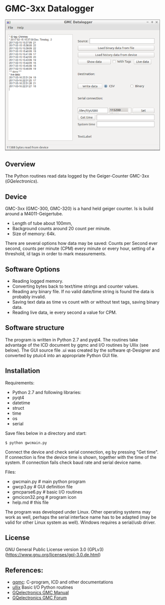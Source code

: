 # GMC-3xx Datalogger

![Datalogger GUI](gmc_data_logger_software.png)

## Overview

The Python routines read data logged by the Geiger-Counter GMC-3xx (_GQelectronics_).

## Device

GMC-3xx (GMC-300, GMC-320) is a hand held geiger counter. Is is build around a M4011-Geigertube.

 * Length of tube about 100mm, 
 * Background counts around 20 count per minute. 
 * Size of memory: 64k. 

There are several options how data may be saved: Counts per Second ever second, counts per minute (CPM) every minute or every hour, setting of a threshold, id tags in order to mark measurements.

## Software Options

* Reading logged memory.
* Converting bytes back to text/time strings and counter values.
* Reading any binary file. If no valid date/time string is found the data is probably invalid.
* Saving text data as time vs count with or without text tags, saving binary data.
* Reading live data, ie every second a value for CPM.

## Software structure

The program is  written in Python 2.7 and pyqt4.
The routines take advantage of the ICD document by gqmc and I/O routines by Ullix (see below). The GUI source file .ui was created by the software qt-Designer and converted by ptuic4 into an appropriate Python GUI file.

## Installation

Requirements:

* Python 2.7 and following libraries:
* pyqt4
* datetime
* struct
* time
* os
* serial   
 
Save files below in a directory and start:

    $ python gwcmain.py
    
Connect the device and check serial connection, eg by pressing "Get time". If connection is fine the device time is shown, together with the time of the system. If connection fails check baud rate and serial device name.
    
Files:
* gwcmain.py    # main python program
* gwcp3.py      # GUI definition file
* gmcparse6.py  # basic I/O routines
* gmcicon32.png # program icon
* help.md       # this file 

The program was developed under Linux. Other operating systems may work as well, perhaps the serial interface name has to be adapted (may be valid for other Linux system as well). Windows requires a serial/usb driver.

## License

GNU General Public License version 3.0 (GPLv3) (https://www.gnu.org/licenses/gpl-3.0.de.html)

## References:
 * [gqmc](https://sourceforge.net/projects/gqgmc/files/gqgmc/): C-program, ICD and other documentations
 * [ullix](https://sourceforge.net/projects/geigerlog/) Basic I/O Python routines
 * [GQelectronics GMC Manual](https://www.gqelectronicsllc.com/comersus/store/download.asp)
 * [GQelectronics GMC Forum](https://www.gqelectronicsllc.com/forum/forum.asp?FORUM_ID=14)


